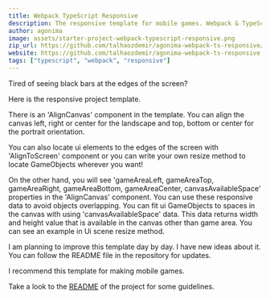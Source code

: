 ```yaml
---
title: Webpack TypeScript Responsive
description: The responsive template for mobile games. Webpack & TypeScript. 
author: agonima
image: assets/starter-project-webpack-typescript-responsive.png
zip_url: https://github.com/talhaozdemir/agonima-webpack-ts-responsive/archive/refs/heads/main.zip 
website: https://github.com/talhaozdemir/agonima-webpack-ts-responsive
tags: ["typescript", "webpack", "responsive"]
---
```


Tired of seeing black bars at the edges of the screen?

Here is the responsive project template.

There is an 'AlignCanvas' component in the template. You can align the canvas left, right or center for the landscape and top, bottom or center for the portrait orientation.

You can also locate ui elements to the edges of the screen with 'AlignToScreen' component or you can write your own resize method to locate GameObjects wherever you want!

On the other hand, you will see 'gameAreaLeft, gameAreaTop, gameAreaRight, gameAreaBottom, gameAreaCenter, canvasAvailableSpace' properties in the 'AlignCanvas' component. You can use these responsive data to avoid objects overlapping. You can fit ui GameObjects to spaces in the canvas with using 'canvasAvailableSpace' data. This data returns width and height value that is available in the canvas other than game area. You can see an example in Ui scene resize method. 

I am planning to improve this template day by day. I have new ideas about it. You can follow the README file in the repository for updates.

I recommend this template for making mobile games.

Take a look to the [README](https://github.com/PhaserEditor2D/starter-template-webpack) of the project for some guidelines.
